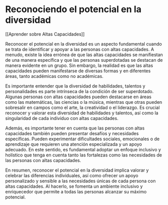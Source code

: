 # Reconociendo el potencial en la diversidad

[[Aprender sobre Altas Capacidades]]

Reconocer el potencial en la diversidad es un aspecto fundamental cuando se trata de identificar y apoyar a las personas con altas capacidades. A menudo, existe la idea errónea de que las altas capacidades se manifiestan de una manera específica y que las personas superdotadas se destacan de manera evidente en un grupo. Sin embargo, la realidad es que las altas capacidades pueden manifestarse de diversas formas y en diferentes áreas, tanto académicas como no académicas.

Es importante entender que la diversidad de habilidades, talentos y personalidades es parte intrínseca de la condición de ser superdotado. Algunas personas con altas capacidades pueden destacarse en áreas como las matemáticas, las ciencias o la música, mientras que otras pueden sobresalir en campos como el arte, la creatividad o el liderazgo. Es crucial reconocer y valorar esta diversidad de habilidades y talentos, así como la singularidad de cada individuo con altas capacidades.

Además, es importante tener en cuenta que las personas con altas capacidades también pueden presentar desafíos y necesidades específicas. Pueden experimentar dificultades sociales, emocionales o de aprendizaje que requieren una atención especializada y un apoyo adecuado. En este sentido, es fundamental adoptar un enfoque inclusivo y holístico que tenga en cuenta tanto las fortalezas como las necesidades de las personas con altas capacidades.

En resumen, reconocer el potencial en la diversidad implica valorar y celebrar las diferencias individuales, así como ofrecer un apoyo personalizado y sensible a las necesidades únicas de cada persona con altas capacidades. Al hacerlo, se fomenta un ambiente inclusivo y enriquecedor que permite a todas las personas alcanzar su máximo potencial.
